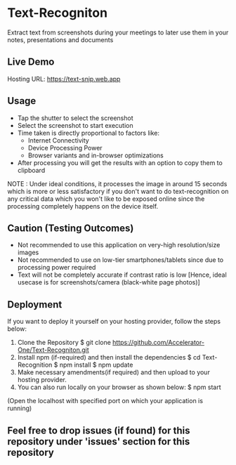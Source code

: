 # Text-Recogniton
Extract text from screenshots during your meetings to later use them in your notes, presentations and documents

## Live Demo  
Hosting URL: https://text-snip.web.app  

## Usage  
- Tap the shutter to select the screenshot
- Select the screenshot to start execution
- Time taken is directly proportional to factors like:
  * Internet Connectivity
  * Device Processing Power
  * Browser variants and in-browser optimizations
- After processing you will get the results with an option to copy them to clipboard

NOTE : Under ideal conditions, it processes the image in around 15 seconds which is more or less satisfactory if you don't want to do text-recognition on any critical data which you won't like to be exposed online since the processing completely happens on the device itself.

## Caution (Testing Outcomes)
- Not recommended to use this application on very-high resolution/size images
- Not recommended to use on low-tier smartphones/tablets since due to processing power required
- Text will not be completely accurate if contrast ratio is low
[Hence, ideal usecase is for screenshots/camera (black-white page photos)]

## Deployment
If you want to deploy it yourself on your hosting provider, follow the steps below:
1. Clone the Repository
  $ git clone https://github.com/Accelerator-One/Text-Recogniton.git
2. Install npm (if-required) and then install the dependencies
  $ cd Text-Recognition
  $ npm install
  $ npm update
3. Make necessary amendments(if required) and then upload to your hosting provider.
4. You can also run locally on your browser as shown below:
  $ npm start

(Open the localhost with specified port on which your application is running)

## Feel free to drop issues (if found) for this repository under 'issues' section for this repository
